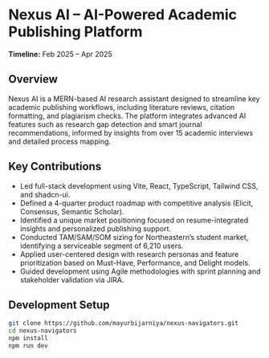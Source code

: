# Nexus AI – AI-Powered Academic Publishing Platform

**Timeline:** Feb 2025 – Apr 2025

## Overview

Nexus AI is a MERN-based AI research assistant designed to streamline key academic publishing workflows, including literature reviews, citation formatting, and plagiarism checks. The platform integrates advanced AI features such as research gap detection and smart journal recommendations, informed by insights from over 15 academic interviews and detailed process mapping.

## Key Contributions

- Led full-stack development using Vite, React, TypeScript, Tailwind CSS, and shadcn-ui.
- Defined a 4-quarter product roadmap with competitive analysis (Elicit, Consensus, Semantic Scholar).
- Identified a unique market positioning focused on resume-integrated insights and personalized publishing support.
- Conducted TAM/SAM/SOM sizing for Northeastern’s student market, identifying a serviceable segment of 6,210 users.
- Applied user-centered design with research personas and feature prioritization based on Must-Have, Performance, and Delight models.
- Guided development using Agile methodologies with sprint planning and stakeholder validation via JIRA.

## Development Setup

```bash
git clone https://github.com/mayurbijarniya/nexus-navigators.git
cd nexus-navigators
npm install
npm run dev
